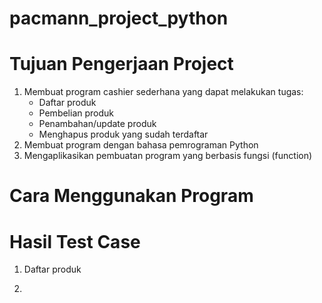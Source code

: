 # pacmann_project_python

# Tujuan Pengerjaan Project
1. Membuat program cashier sederhana yang dapat melakukan tugas:
    - Daftar produk
    - Pembelian produk
    - Penambahan/update produk
    - Menghapus produk yang sudah terdaftar
2. Membuat program dengan bahasa pemrograman Python
3. Mengaplikasikan pembuatan program yang berbasis fungsi (function)

# Cara Menggunakan Program

# Hasil Test Case
1. Daftar produk

2. 

